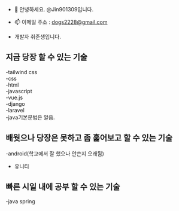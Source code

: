 - 👋 안녕하세요. @Jin901309입니다.

- 📫  이메일 주소 : dogs2228@gmail.com

- 개발자 취준생입니다.<br>

##  지금 당장 할 수 있는 기술
-tailwind css <br>
-css <br>
-html <br>
-javascript <br>
-vue.js <br>
-django <br>
-laravel <br>
-java기본문법은 알음. <br>

## 배웟으나 당장은 못하고 좀 훑어보고 할 수 있는 기술
-android(학교에서 잘 했으나 안쓴지 오래됨) <br>
- 유니티 <br>

## 빠른 시일 내에 공부 할 수 있는 기술
-java spring <br>





